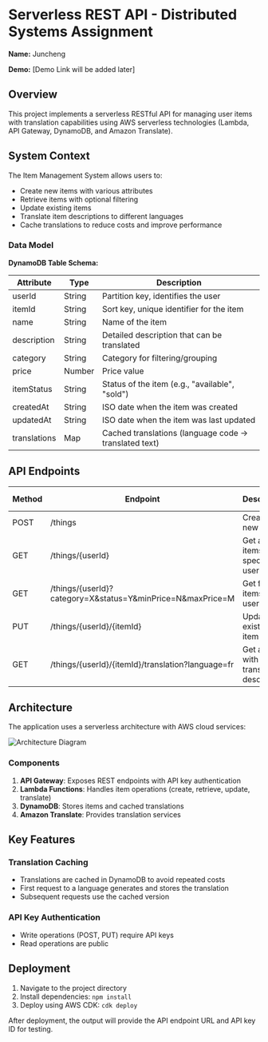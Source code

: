 # Serverless REST API - Distributed Systems Assignment

__Name:__ Juncheng

__Demo:__ [Demo Link will be added later]

## Overview

This project implements a serverless RESTful API for managing user items with translation capabilities using AWS serverless technologies (Lambda, API Gateway, DynamoDB, and Amazon Translate).

## System Context

The Item Management System allows users to:

- Create new items with various attributes
- Retrieve items with optional filtering
- Update existing items
- Translate item descriptions to different languages
- Cache translations to reduce costs and improve performance

### Data Model

**DynamoDB Table Schema:**

| Attribute | Type | Description |
|-----------|------|-------------|
| userId | String | Partition key, identifies the user |
| itemId | String | Sort key, unique identifier for the item |
| name | String | Name of the item |
| description | String | Detailed description that can be translated |
| category | String | Category for filtering/grouping |
| price | Number | Price value |
| itemStatus | String | Status of the item (e.g., "available", "sold") |
| createdAt | String | ISO date when the item was created |
| updatedAt | String | ISO date when the item was last updated |
| translations | Map | Cached translations (language code → translated text) |

## API Endpoints

| Method | Endpoint | Description | Auth Required |
|--------|----------|-------------|--------------|
| POST | /things | Create a new item | API Key |
| GET | /things/{userId} | Get all items for a specific user | No |
| GET | /things/{userId}?category=X&status=Y&minPrice=N&maxPrice=M | Get filtered items for a user | No |
| PUT | /things/{userId}/{itemId} | Update an existing item | API Key |
| GET | /things/{userId}/{itemId}/translation?language=fr | Get an item with translated description | No |

## Architecture

The application uses a serverless architecture with AWS cloud services:

![Architecture Diagram](images/architecture-diagram.png)

### Components

1. **API Gateway**: Exposes REST endpoints with API key authentication
2. **Lambda Functions**: Handles item operations (create, retrieve, update, translate)
3. **DynamoDB**: Stores items and cached translations
4. **Amazon Translate**: Provides translation services

## Key Features

### Translation Caching

- Translations are cached in DynamoDB to avoid repeated costs
- First request to a language generates and stores the translation
- Subsequent requests use the cached version

### API Key Authentication

- Write operations (POST, PUT) require API keys
- Read operations are public

## Deployment

1. Navigate to the project directory
2. Install dependencies: `npm install`
3. Deploy using AWS CDK: `cdk deploy`

After deployment, the output will provide the API endpoint URL and API key ID for testing.


